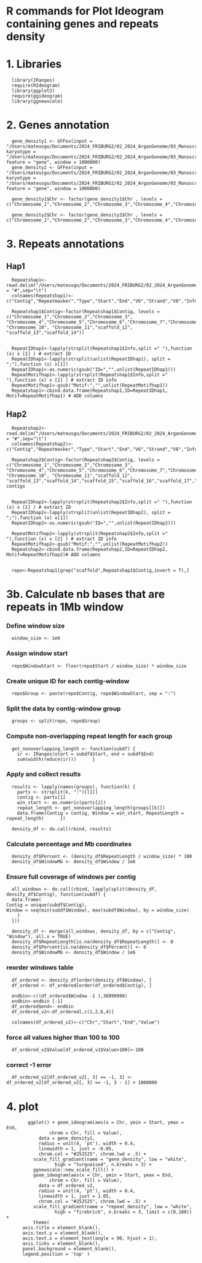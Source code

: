 # R commands for Plot Ideogram containing genes and  repeats density 


# 1. Libraries


      library(IRanges)
      require(RIdeogram)
      library(ggplot2)
      require(ggideogram)
      library(ggnewscale)



# 2.  Genes annotation

      gene_density1 <- GFFex(input = "/Users/mateusgo/Documents/2024_FRIBURG2/02_2024_ArganGenome/03_Manuscript_v6/04_Annotation/01_hap1/Sspinosum_hap1.gtf", karyotype = "/Users/mateusgo/Documents/2024_FRIBURG2/02_2024_ArganGenome/03_Manuscript_v6/11_Ideogram/Hap1_Karyotype.txt", feature = "gene", window = 1000000)
      gene_density2 <- GFFex(input = "/Users/mateusgo/Documents/2024_FRIBURG2/02_2024_ArganGenome/03_Manuscript_v6/04_Annotation/02_hap2/Sspinosum_hap2.gtf", karyotype = "/Users/mateusgo/Documents/2024_FRIBURG2/02_2024_ArganGenome/03_Manuscript_v6/11_Ideogram/Hap2_Karyotype.txt", feature = "gene", window = 1000000)

      gene_density1$Chr <- factor(gene_density1$Chr , levels = c("Chromosome_1","Chromosome_2","Chromosome_3","Chromosome_4","Chromosome_5","Chromosome_6","Chromosome_7","Chromosome_8","Chromosome_9","Chromosome_10","Chromosome_11"))

      gene_density2$Chr <- factor(gene_density2$Chr , levels = c("Chromosome_1","Chromosome_2","Chromosome_3","Chromosome_4","Chromosome_5","Chromosome_6","Chromosome_7","Chromosome_8","Chromosome_9","Chromosome_10","Chromosome_11"))






# 3. Repeats annotations

## Hap1

      Repeatshap1<- read.delim("/Users/mateusgo/Documents/2024_FRIBURG2/02_2024_ArganGenome/03_Manuscript_v6/03_Repeats/S_spinosum_hap1.fa.out.gff",h=F,comment.char = "#",sep="\t")
      colnames(Repeatshap1)<-c("Contig","Repeatmasker","Type","Start","End","V6","Strand","V8","Info")

      Repeatshap1$Contig<-factor(Repeatshap1$Contig, levels = c("Chromosome_1","Chromosome_2","Chromosome_3", "Chromosome_4","Chromosome_5","Chromosome_6","Chromosome_7","Chromosome_8","Chromosome_9", "Chromosome_10", "Chromosome_11","scaffold_12", "scaffold_13","scaffold_14"))


      RepeatIDhap1<-lapply(strsplit(Repeatshap1$Info,split =" "),function (x) x [1] ) # extract ID
      RepeatIDhap1<-lapply(strsplit(unlist(RepeatIDhap1), split = ";"),function (x) x[1])
      RepeatIDhap1<-as.numeric(gsub("ID=","",unlist(RepeatIDhap1)))
      RepeatMotifhap1<-lapply(strsplit(Repeatshap1$Info,split =" "),function (x) x [2] ) # extract ID info
      RepeatMotifhap1<-gsub("Motif:","",unlist(RepeatMotifhap1))
      Repeatshap1<-cbind.data.frame(Repeatshap1,ID=RepeatIDhap1, Motif=RepeatMotifhap1) # ADD columns



## Hap2

      Repeatshap2<- read.delim("/Users/mateusgo/Documents/2024_FRIBURG2/02_2024_ArganGenome/03_Manuscript_v6/03_Repeats/Repeats_S_spinosum_hap2.fa.out.gff",h=F,comment.char = "#",sep="\t")
      colnames(Repeatshap2)<-c("Contig","Repeatmasker","Type","Start","End","V6","Strand","V8","Info")

      Repeatshap2$Contig<-factor(Repeatshap2$Contig, levels = c("Chromosome_1","Chromosome_2","Chromosome_3", "Chromosome_4","Chromosome_5","Chromosome_6","Chromosome_7","Chromosome_8","Chromosome_9", "Chromosome_10", "Chromosome_11","scaffold_12", "scaffold_13","scaffold_14","scaffold_15","scaffold_16","scaffold_17","scaffold_18","scaffold_19","scaffold_20"))#order contigs


      RepeatIDhap2<-lapply(strsplit(Repeatshap2$Info,split =" "),function (x) x [1] ) # extract ID  
      RepeatIDhap2<-lapply(strsplit(unlist(RepeatIDhap2), split = ";"),function (x) x[1])  
      RepeatIDhap2<-as.numeric(gsub("ID=","",unlist(RepeatIDhap2)))
      
      RepeatMotifhap2<-lapply(strsplit(Repeatshap2$Info,split =" "),function (x) x [2] ) # extract ID info
      RepeatMotifhap2<-gsub("Motif:","",unlist(RepeatMotifhap2))
      Repeatshap2<-cbind.data.frame(Repeatshap2,ID=RepeatIDhap2, Motif=RepeatMotifhap2)# ADD columns


      repo<-Repeatshap1[grep("scaffold",Repeatshap1$Contig,invert = T),]


# 3b. Calculate nb bases that are repeats in 1Mb window
### Define window size

      window_size <- 1e6

### Assign window start

      repo$WindowStart <- floor(repo$Start / window_size) * window_size

### Create unique ID for each contig-window

      repo$Group <- paste(repo$Contig, repo$WindowStart, sep = ":")

### Split the data by contig-window group
      
      groups <- split(repo, repo$Group)

### Compute non-overlapping repeat length for each group

      get_nonoverlapping_length <- function(subdf) {
        ir <- IRanges(start = subdf$Start, end = subdf$End)
        sum(width(reduce(ir)))      }

### Apply and collect results

      results <- lapply(names(groups), function(k) {
        parts <- strsplit(k, ":")[[1]]
        contig <- parts[1]
        win_start <- as.numeric(parts[2])
        repeat_length <- get_nonoverlapping_length(groups[[k]])
        data.frame(Contig = contig, Window = win_start, RepeatLength = repeat_length)      })

      density_df <- do.call(rbind, results)

### Calculate percentage and Mb coordinates

      density_df$Percent <- (density_df$RepeatLength / window_size) * 100
      density_df$WindowMb <- density_df$Window / 1e6

### Ensure full coverage of windows per contig

      all_windows <- do.call(rbind, lapply(split(density_df, density_df$Contig), function(subdf) { 
      data.frame(
    Contig = unique(subdf$Contig),
    Window = seq(min(subdf$Window), max(subdf$Window), by = window_size)
        )
      }))

      density_df <- merge(all_windows, density_df, by = c("Contig", "Window"), all.x = TRUE)
      density_df$RepeatLength[is.na(density_df$RepeatLength)] <- 0
      density_df$Percent[is.na(density_df$Percent)] <- 0
      density_df$WindowMb <- density_df$Window / 1e6

### reorder windows table

      df_ordered <- density_df[order(density_df$Window), ]
      df_ordered <- df_ordered[order(df_ordered$Contig), ]

      endbin<-c((df_ordered$Window -1 ),36999999)
      endbin<-endbin [-1]
      df_ordered$end<- endbin
      df_ordered_v2<-df_ordered[,c(1,2,6,4)]

      colnames(df_ordered_v2)<-c("Chr","Start","End","Value")

### force all values higher than 100 to 100

      df_ordered_v2$Value[df_ordered_v2$Value>100]<-100

### correct -1 error
      
      df_ordered_v2[df_ordered_v2[, 3] == -1, 3] <- df_ordered_v2[df_ordered_v2[, 3] == -1, 3 - 1] + 1000000


# 4. plot


            ggplot() + geom_ideogram(aes(x = Chr, ymin = Start, ymax = End, 
                    chrom = Chr, fill = Value), 
                data = gene_density1,
                radius = unit(4, 'pt'), width = 0.4, 
                linewidth = 1, just = -0.05,
                chrom.col = "#252525", chrom.lwd = .5) +
              scale_fill_gradient(name = "gene_density", low = "white", 
                      high = "turquoise4", n.breaks = 3) +
              ggnewscale::new_scale_fill() +
              geom_ideogram(aes(x = Chr, ymin = Start, ymax = End, 
                    chrom = Chr, fill = Value), 
                data = df_ordered_v2,
                radius = unit(4, 'pt'), width = 0.4, 
                linewidth = 1, just = 1.05,
                chrom.col = "#252525", chrom.lwd = .5) +
              scale_fill_gradient(name = "repeat_density", low = "white", 
                      high = "firebrick", n.breaks = 3, limit = c(0,100)) +
              theme(
          axis.title = element_blank(),
          axis.text.y = element_blank(),
          axis.text.x = element_text(angle = 90, hjust = 1),
          axis.ticks = element_blank(),
          panel.background = element_blank(),
          legend.position = 'top' )

